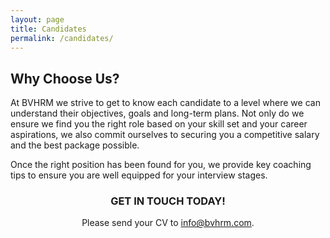 ```yaml
---
layout: page
title: Candidates
permalink: /candidates/
---
```


## Why Choose Us?

At BVHRM we strive to get to know each candidate to a level
where we can understand their objectives, goals and long-term
plans. Not only do we ensure we find you the right role based on
your skill set and your career aspirations, we also commit
ourselves to securing you a competitive salary and the best
package possible.

Once the right position has been found for you, we provide key
coaching tips to ensure you are well equipped for your interview
stages.


<div style="text-align: center;">
<h3>GET IN TOUCH TODAY!</h3>
<div>
Please send your CV to <a href="mailto:info@bvhrm.com">info@bvhrm.com</a>.
